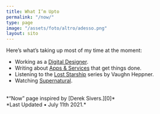 ```yaml
---
title: What I’m Upto
permalink: "/now/"
type: page
image: "/assets/foto/altro/adesso.png"
layout: sito
---
```


Here’s what’s taking up most of my time at the moment:

- Working as a [Digital Designer][1].
- Writing about [Apps & Services][2] that get things done.
- Listening to the [Lost Starship][3] series by Vaughn Heppner.
- Watching [Supernatural][4].

<br>
*“Now” page inspired by [Derek Sivers.][0]*
<br>
*Last Updated • July 11th 2021.*

[0]: https://sivers.org/nowff
[1]: /studio/
[2]: /articles/
[3]: https://www.goodreads.com/series/148505-lost-starship
[4]: https://www.imdb.com/title/tt0460681/